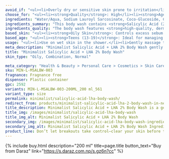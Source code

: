 ```yaml
---
avoid_if: "<ul><li>Overly dry or sensitive skin prone to irritation</li><li>Allergic to Salicylic Acid or LHA</li></ul>"
choose_for: "<ul><li><strong>Quality</strong>: High</li><li><strong>Age</strong>: 16+</li><li><strong>Skin Types</strong>: Oily / Combination, Acne-prone body.</li><li><strong>Effective For</strong>: Reduces Body Acne.</li></ul>"
ingredients: "Water/Aqua, Sodium Lauroyl Sarcosinate, Coco-Glucoside, Cocamidopropyl Betaine, Acrylates Copolymer, Acrylates Crosspolymer-4, Glycerin, Salicylic Acid, Sodium PCA, Niacinamide, Betaine, Phenoxyethanol, Capryloyl Salicylic Acid, Sodium Hydroxide, Ethylhexylglycerin, Trisodium Ethylenediamine Disuccinate."
ingredients_summary: "This body wash contains <strong>Salicylic Acid (2%)</strong> and <strong>Capryloyl Salicylic Acid (LHA)</strong> for gentle exfoliation, unclogging pores, and reducing body acne. <strong>Sodium Lauroyl Sarcosinate</strong> and <strong>Coco-Glucoside</strong> act as mild cleansers that effectively cleanse without stripping moisture. <strong>Glycerin</strong>, <strong>Betaine</strong>, and <strong>Sodium PCA</strong> hydrate and soothe the skin, while <strong>Niacinamide</strong> helps improve skin texture and reduce redness. <strong>Phenoxyethanol</strong> and <strong>Ethylhexylglycerin</strong> ensure product safety and stability."
ingredients_quality: "The body wash features <strong>high-quality, dermatologically tested ingredients</strong> that are gentle yet effective. It uses <strong>non-stripping cleansers</strong>, <strong>hydrating agents</strong>, and <strong>active ingredients</strong> like Salicylic Acid and LHA for targeted skin benefits. Free from harsh sulfates and parabens, it is safe for daily use and suitable for sensitive, acne-prone skin."
based_skin: "<ul><li><strong>Oily Skin</strong>: Controls excess sebum and prevents body acne.</li><li><strong>Acne-Prone Skin</strong>: Reduces breakouts and clears clogged pores.</li><li><strong>Combination Skin</strong>: Keeps skin balanced and prevents oily buildup in targeted areas.</li><li><strong>Normal Skin</strong>: Maintains smooth, blemish-free skin with mild exfoliation.</li></ul>"
based_age: "<ul><li><strong>Teens (13-19)</strong>: Ideal for managing body acne and excess oil.</li><li><strong>20s</strong>: Helps prevent occasional breakouts and keeps skin clear.</li><li><strong>30s & above</strong>: Smooths skin texture and minimizes the appearance of pores.</li></ul>"
usage: "<ul><li>Use on wet skin in the shower.</li><li>Gently massage the body wash onto targeted areas.</li><li>Rinse thoroughly and pat dry.</li><li>Follow with a moisturizer to prevent dryness.</li><li>Use 2–3 times a week or as needed for best results.</li></ul>"
meta_description: "Minimalist Salicylic Acid + LHA 2% Body Wash gently exfoliates, unclogs pores & reduces body acne for smoother, clearer skin. Ideal for oily & acne-prone skin."
title: "Minimalist Salicylic Acid + LHA 2% Body Wash"
skin_type: "Oily, Combination, Normal"

meta_category: "Health & Beauty > Personal Care > Cosmetics > Skin Care > Lotion & Moisturizer"
sku: MIN-L-MSALBW-003
fragnance: Fragnance free
dispenser: Plastic container
gpc: 2592
variants: MIN-L-MSALBW-003-200ML_200 ml_561
variant_type: size
permalink: minimalist/salicylic-acid-lha-body-wash/
redirect_from: products/minimalist-salicylic-acid-lha-2-body-wash-in-nepal
title_description: Minimalist Salicylic Acid + LHA 2% Body Wash is a gentle exfoliating cleanser that targets body acne, unclogs pores, and removes dead skin cells. This pH-balanced formula with 2% Salicylic Acid and LHA helps control excess oil, reduces blemishes, and leaves skin smoother and clearer with every wash.
title_img: /images/minimalist/salicylic-acid-lha-body-wash
title_img_alt: Minimalist Salicylic Acid + LHA 2% Body Wash
secondary_img: /images/minimalist/salicylic-acid-lha-body-wash-ingredients-label
secondary_img_alt: Minimalist Salicylic Acid + LHA 2% Body Wash Ingredients Label
product_line: Don’t let breakouts take control—clear your skin before they strike.
---
```

{% include buy.html description="200 ml" title=page.title button_text="Buy from Daraz" link="https://s.daraz.com.np/s.gz6n?cc" %}